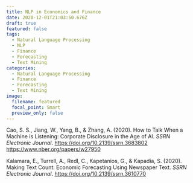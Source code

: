 ```yaml
---
title: NLP in Economics and Finance
date: 2020-12-01T21:03:50.676Z
draft: true
featured: false
tags:
  - Natural Language Processing
  - NLP
  - Finance
  - Forecasting
  - Text Mining
categories:
  - Natural Language Processing
  - Finance
  - Forecasting
  - Text Mining
image:
  filename: featured
  focal_point: Smart
  preview_only: false
---
```

Cao, S. S., Jiang, W., Yang, B., & Zhang, A. (2020). How to Talk When a Machine is Listening: Corporate Disclosure in the Age of AI. *SSRN Electronic Journal*. <https://doi.org/10.2139/ssrn.3683802> <https://www.nber.org/papers/w27950>

Kalamara, E., Turrell, A., Redl, C., Kapetanios, G., & Kapadia, S. (2020). Making Text Count: Economic Forecasting Using Newspaper Text. *SSRN Electronic Journal*. <https://doi.org/10.2139/ssrn.3610770>
